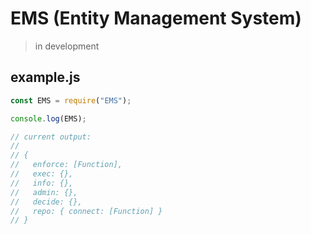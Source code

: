 # EMS (Entity Management System)

> in development

## example.js

```javascript
const EMS = require("EMS");

console.log(EMS);

// current output:
// 
// {
//   enforce: [Function],
//   exec: {},
//   info: {},
//   admin: {},
//   decide: {},
//   repo: { connect: [Function] }
// }
```